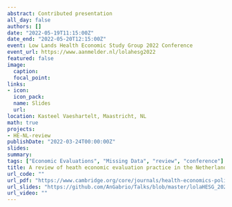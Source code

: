 ```yaml
---
abstract: Contributed presentation
all_day: false
authors: []
date: "2022-05-19T11:15:00Z"
date_end: "2022-05-20T12:15:00Z"
event: Low Lands Health Economic Study Group 2022 Conference 
event_url: https://www.aanmelder.nl/lolahesg2022
featured: false
image:
  caption: 
  focal_point: 
links:
- icon: 
  icon_pack: 
  name: Slides
  url: 
location: Kasteel Vaeshartelt, Maastricht, NL
math: true
projects:
- HE-NL-review
publishDate: "2022-03-24T00:00:00Z"
slides: 
summary: 
tags: ["Economic Evaluations", "Missing Data", "review", "conference"]
title: A review of heath economic evaluation practice in the Netherlands
url_code: ""
url_pdf: "https://www.cambridge.org/core/journals/health-economics-policy-and-law/article/review-of-heath-economic-evaluation-practice-in-the-netherlands-are-we-moving-forward/8A4D0D3A9E7EBC83A65B4283D170FCC6"
url_slides: "https://github.com/AnGabrio/Talks/blob/master/lolaHESG_2022/Presentation_lolaHESG_2022.pdf"
url_video: ""
---
```






